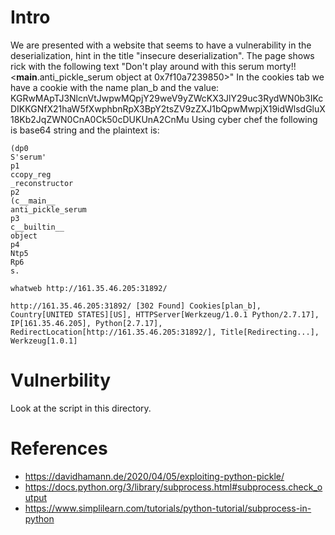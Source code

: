 # Intro

We are presented with a website that seems to have a vulnerability in the deserialization, hint in the title "insecure deserialization".
The page shows rick with the following text "Don't play around with this serum morty!! <__main__.anti_pickle_serum object at 0x7f10a7239850>"
In the cookies tab we have a cookie with the name plan_b and the value:
KGRwMApTJ3NlcnVtJwpwMQpjY29weV9yZWcKX3JlY29uc3RydWN0b3IKcDIKKGNfX21haW5fXwphbnRpX3BpY2tsZV9zZXJ1bQpwMwpjX19idWlsdGluX18Kb2JqZWN0CnA0Ck50cDUKUnA2CnMu
Using cyber chef the following is base64 string and the plaintext is:
```
(dp0
S'serum'
p1
ccopy_reg
_reconstructor
p2
(c__main__
anti_pickle_serum
p3
c__builtin__
object
p4
Ntp5
Rp6
s.

```
```
whatweb http://161.35.46.205:31892/

http://161.35.46.205:31892/ [302 Found] Cookies[plan_b], Country[UNITED STATES][US], HTTPServer[Werkzeug/1.0.1 Python/2.7.17], IP[161.35.46.205], Python[2.7.17], RedirectLocation[http://161.35.46.205:31892/], Title[Redirecting...], Werkzeug[1.0.1]
```

# Vulnerbility

Look at the script in this directory.

# References

- https://davidhamann.de/2020/04/05/exploiting-python-pickle/
- https://docs.python.org/3/library/subprocess.html#subprocess.check_output
- https://www.simplilearn.com/tutorials/python-tutorial/subprocess-in-python
